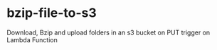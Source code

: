 # bzip-file-to-s3
Download, Bzip and upload folders in an s3 bucket on PUT trigger on Lambda Function
